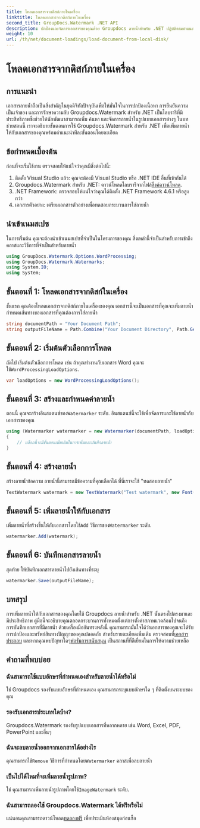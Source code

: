 ```yaml
---
title: โหลดเอกสารจากดิสก์ภายในเครื่อง
linktitle: โหลดเอกสารจากดิสก์ภายในเครื่อง
second_title: GroupDocs.Watermark .NET API
description: ปกป้องและจัดการเอกสารของคุณด้วย Groupdocs ลายน้ำสำหรับ .NET ปฏิบัติตามคำแนะนำโดยละเอียดของเราเพื่อเพิ่มลายน้ำได้อย่างราบรื่น
weight: 10
url: /th/net/document-loadings/load-document-from-local-disk/
---
```


# โหลดเอกสารจากดิสก์ภายในเครื่อง

## การแนะนำ
เอกสารลายน้ำถือเป็นสิ่งสำคัญในยุคดิจิทัลปัจจุบันเพื่อให้มั่นใจในการปกป้องเนื้อหา การยืนยันความเป็นเจ้าของ และการรักษาความลับ Groupdocs.Watermark สำหรับ .NET เป็นไลบรารีที่มีประสิทธิภาพซึ่งช่วยให้นักพัฒนาสามารถเพิ่ม ค้นหา และจัดการลายน้ำในรูปแบบเอกสารต่างๆ ในบทช่วยสอนนี้ เราจะอธิบายขั้นตอนการใช้ Groupdocs.Watermark สำหรับ .NET เพื่อเพิ่มลายน้ำให้กับเอกสารของคุณพร้อมคำแนะนำทีละขั้นตอนโดยละเอียด
## ข้อกำหนดเบื้องต้น
ก่อนที่จะเริ่มใช้งาน ตรวจสอบให้แน่ใจว่าคุณมีสิ่งต่อไปนี้:
1. ติดตั้ง Visual Studio แล้ว: คุณจะต้องมี Visual Studio หรือ .NET IDE อื่นที่เข้ากันได้
2.  Groupdocs.Watermark สำหรับ .NET: ดาวน์โหลดไลบรารีจากไฟล์[ลิ้งค์ดาวน์โหลด](https://releases.groupdocs.com/Watermark/net/).
3. .NET Framework: ตรวจสอบให้แน่ใจว่าคุณได้ติดตั้ง .NET Framework 4.6.1 หรือสูงกว่า
4. เอกสารตัวอย่าง: เตรียมเอกสารตัวอย่างเพื่อทดสอบกระบวนการใส่ลายน้ำ
## นำเข้าเนมสเปซ
ในการเริ่มต้น คุณจะต้องนำเข้าเนมสเปซที่จำเป็นในโครงการของคุณ สิ่งเหล่านี้จำเป็นสำหรับการเข้าถึงคลาสและวิธีการที่จำเป็นสำหรับลายน้ำ
```csharp
using GroupDocs.Watermark.Options.WordProcessing;
using GroupDocs.Watermark.Watermarks;
using System.IO;
using System;
```
## ขั้นตอนที่ 1: โหลดเอกสารจากดิสก์ในเครื่อง
ขั้นแรก คุณต้องโหลดเอกสารจากดิสก์ภายในเครื่องของคุณ เอกสารนี้จะเป็นเอกสารที่คุณจะเพิ่มลายน้ำ
กำหนดเส้นทางของเอกสารที่คุณต้องการใส่ลายน้ำ
```csharp
string documentPath = "Your Document Path";
string outputFileName = Path.Combine("Your Document Directory", Path.GetFileName(documentPath));
```
## ขั้นตอนที่ 2: เริ่มต้นตัวเลือกการโหลด
 ถัดไป เริ่มต้นตัวเลือกการโหลด เช่น ถ้าคุณทำงานกับเอกสาร Word คุณจะใช้`WordProcessingLoadOptions`.
```csharp
var loadOptions = new WordProcessingLoadOptions();
```
## ขั้นตอนที่ 3: สร้างและกำหนดค่าลายน้ำ
 ตอนนี้ คุณจะสร้างอินสแตนซ์ของ`Watermarker` ระดับ. อินสแตนซ์นี้จะใช้เพื่อจัดการและใช้ลายน้ำกับเอกสารของคุณ
```csharp
using (Watermarker watermarker = new Watermarker(documentPath, loadOptions))
{
    // บล็อกนี้จะมีขั้นตอนเพิ่มเติมในการเพิ่มและบันทึกลายน้ำ
}
```
## ขั้นตอนที่ 4: สร้างลายน้ำ
สร้างลายน้ำข้อความ ลายน้ำนี้สามารถมีข้อความที่คุณเลือกได้ ที่นี่เราจะใช้ "ทดสอบลายน้ำ"
```csharp
TextWatermark watermark = new TextWatermark("Test watermark", new Font("Arial", 12));
```
## ขั้นตอนที่ 5: เพิ่มลายน้ำให้กับเอกสาร
เพิ่มลายน้ำที่สร้างขึ้นให้กับเอกสารโดยใช้`Add` วิธีการของ`Watermarker` ระดับ.
```csharp
watermarker.Add(watermark);
```
## ขั้นตอนที่ 6: บันทึกเอกสารลายน้ำ
สุดท้าย ให้บันทึกเอกสารลายน้ำไปยังเส้นทางที่ระบุ
```csharp
watermarker.Save(outputFileName);
```

## บทสรุป
การเพิ่มลายน้ำให้กับเอกสารของคุณโดยใช้ Groupdocs ลายน้ำสำหรับ .NET นั้นตรงไปตรงมาและมีประสิทธิภาพ คู่มือนี้จะอธิบายคุณตลอดกระบวนการทั้งหมดตั้งแต่การตั้งค่าสภาพแวดล้อมไปจนถึงการบันทึกเอกสารที่มีลายน้ำ ด้วยเครื่องมืออันทรงพลังนี้ คุณสามารถมั่นใจได้ว่าเอกสารของคุณจะได้รับการปกป้องและทรัพย์สินทางปัญญาของคุณปลอดภัย 
 สำหรับรายละเอียดเพิ่มเติม ตรวจสอบที่[เอกสารประกอบ](https://tutorials.groupdocs.com/Watermark/net/) และหากคุณพบปัญหาใดๆ[ฟอรั่มการสนับสนุน](https://forum.groupdocs.com/c/watermark/19) เป็นสถานที่ที่ดีเยี่ยมในการให้ความช่วยเหลือ 
## คำถามที่พบบ่อย
### ฉันสามารถใช้แบบอักษรที่กำหนดเองสำหรับลายน้ำได้หรือไม่
ใช่ Groupdocs รองรับแบบอักษรที่กำหนดเอง คุณสามารถระบุแบบอักษรใด ๆ ที่ติดตั้งบนระบบของคุณ
### รองรับเอกสารประเภทใดบ้าง?
Groupdocs.Watermark รองรับรูปแบบเอกสารที่หลากหลาย เช่น Word, Excel, PDF, PowerPoint และอื่นๆ
### ฉันจะลบลายน้ำออกจากเอกสารได้อย่างไร
 คุณสามารถใช้`Remove` วิธีการที่กำหนดโดย`Watermarker` คลาสเพื่อลบลายน้ำ
### เป็นไปได้ไหมที่จะเพิ่มลายน้ำรูปภาพ?
 ใช่ คุณสามารถเพิ่มลายน้ำรูปภาพโดยใช้`ImageWatermark` ระดับ.
### ฉันสามารถลองใช้ Groupdocs.Watermark ได้ฟรีหรือไม่
 แน่นอนคุณสามารถดาวน์โหลด[ทดลองฟรี](https://releases.groupdocs.com/) เพื่อประเมินห้องสมุดก่อนซื้อ